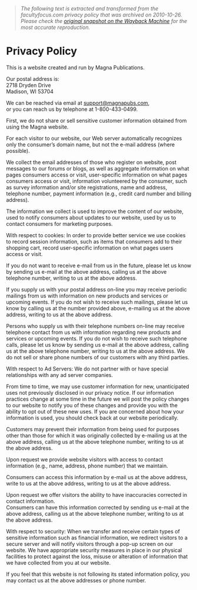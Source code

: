 > *The following text is extracted and transformed from the facultyfocus.com privacy policy that was archived on 2010-10-26. Please check the [original snapshot on the Wayback Machine](https://web.archive.org/web/20101026005726id_/http%3A//www.facultyfocus.com/account/privacy-policy) for the most accurate reproduction.*

# Privacy Policy

This is a website created and run by Magna Publications.

Our postal address is:  
2718 Dryden Drive  
Madison, WI 53704

We can be reached via email at [support@magnapubs.com](mailto:support@magnapubs.com),  
or you can reach us by telephone at 1-800-433-0499.

First, we do not share or sell sensitive customer information obtained from using the Magna website.

For each visitor to our website, our Web server automatically recognizes only the consumer’s domain name, but not the e-mail address (where possible).

We collect the email addresses of those who register on website, post messages to our forums or blogs, as well as aggregate information on what pages consumers access or visit, user-specific information on what pages consumers access or visit, information volunteered by the consumer, such as survey information and/or site registrations, name and address, telephone number, payment information (e.g., credit card number and billing address).

The information we collect is used to improve the content of our website, used to notify consumers about updates to our website, used by us to contact consumers for marketing purposes.

With respect to cookies: In order to provide better service we use cookies to record session information, such as items that consumers add to their shopping cart, record user-specific information on what pages users access or visit.

If you do not want to receive e-mail from us in the future, please let us know by sending us e-mail at the above address, calling us at the above telephone number, writing to us at the above address.

If you supply us with your postal address on-line you may receive periodic mailings from us with information on new products and services or upcoming events. If you do not wish to receive such mailings, please let us know by calling us at the number provided above, e-mailing us at the above address, writing to us at the above address.

Persons who supply us with their telephone numbers on-line may receive telephone contact from us with information regarding new products and services or upcoming events. If you do not wish to receive such telephone calls, please let us know by sending us e-mail at the above address, calling us at the above telephone number, writing to us at the above address. We do not sell or share phone numbers of our customers with any third parties.

With respect to Ad Servers: We do not partner with or have special relationships with any ad server companies.

From time to time, we may use customer information for new, unanticipated uses not previously disclosed in our privacy notice. If our information practices change at some time in the future we will post the policy changes to our website to notify you of these changes and provide you with the ability to opt out of these new uses. If you are concerned about how your information is used, you should check back at our website periodically.

Customers may prevent their information from being used for purposes other than those for which it was originally collected by e-mailing us at the above address, calling us at the above telephone number, writing to us at the above address.

Upon request we provide website visitors with access to contact information (e.g., name, address, phone number) that we maintain.

Consumers can access this information by e-mail us at the above address, write to us at the above address, writing to us at the above address.

Upon request we offer visitors the ability to have inaccuracies corrected in contact information.  
Consumers can have this information corrected by sending us e-mail at the above address, calling us at the above telephone number, writing to us at the above address.

With respect to security: When we transfer and receive certain types of sensitive information such as financial information, we redirect visitors to a secure server and will notify visitors through a pop-up screen on our website. We have appropriate security measures in place in our physical facilities to protect against the loss, misuse or alteration of information that we have collected from you at our website.

If you feel that this website is not following its stated information policy, you may contact us at the above addresses or phone number.
